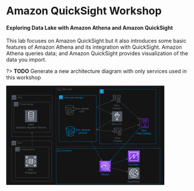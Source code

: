 # Amazon QuickSight Workshop

#### Exploring Data Lake with Amazon Athena and Amazon QuickSight

This lab focuses on Amazon QuickSight but it also introduces some basic features of Amazon Athena and its integration with QuickSight. Amazon Athena queries data; and Amazon QuickSight provides visualization of the data you import.

?> **TODO** Generate a new architecture diagram with only services used in this workshop

![image](../_media/architecture.png ':size=750')
